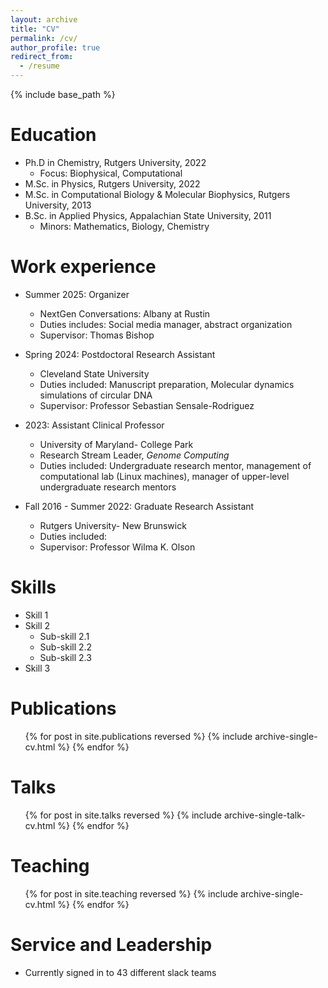 ```yaml
---
layout: archive
title: "CV"
permalink: /cv/
author_profile: true
redirect_from:
  - /resume
---
```


{% include base_path %}

Education
======
* Ph.D in Chemistry, Rutgers University, 2022
  * Focus: Biophysical, Computational
* M.Sc. in Physics, Rutgers University, 2022
* M.Sc. in Computational Biology & Molecular Biophysics, Rutgers University, 2013
* B.Sc. in Applied Physics, Appalachian State University, 2011
  * Minors: Mathematics, Biology, Chemistry

Work experience
======
* Summer 2025: Organizer
  * NextGen Conversations: Albany at Rustin
  * Duties includes: Social media manager, abstract organization
  * Supervisor: Thomas Bishop

* Spring 2024: Postdoctoral Research Assistant
  * Cleveland State University
  * Duties included: Manuscript preparation, Molecular dynamics simulations of circular DNA
  * Supervisor: Professor Sebastian Sensale-Rodriguez

* 2023: Assistant Clinical Professor
  * University of Maryland- College Park
  * Research Stream Leader, *Genome Computing*
  * Duties included: Undergraduate research mentor, management of computational lab (Linux machines), manager of upper-level undergraduate research mentors

* Fall 2016 - Summer 2022: Graduate Research Assistant
  * Rutgers University- New Brunswick
  * Duties included: 
  * Supervisor: Professor Wilma K. Olson

Skills
======
* Skill 1
* Skill 2
  * Sub-skill 2.1
  * Sub-skill 2.2
  * Sub-skill 2.3
* Skill 3

Publications
======
  <ul>{% for post in site.publications reversed %}
    {% include archive-single-cv.html %}
  {% endfor %}</ul>
  
Talks
======
  <ul>{% for post in site.talks reversed %}
    {% include archive-single-talk-cv.html  %}
  {% endfor %}</ul>
  
Teaching
======
  <ul>{% for post in site.teaching reversed %}
    {% include archive-single-cv.html %}
  {% endfor %}</ul>
  
Service and Leadership
======
* Currently signed in to 43 different slack teams
